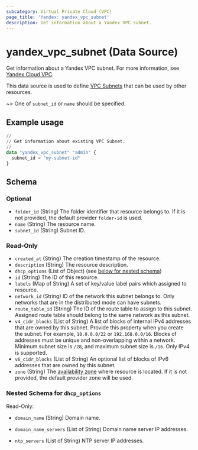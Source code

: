 ```yaml
---
subcategory: Virtual Private Cloud (VPC)
page_title: 'Yandex: yandex_vpc_subnet'
description: Get information about a Yandex VPC subnet.
---
```


# yandex_vpc_subnet (Data Source)

Get information about a Yandex VPC subnet. For more information, see [Yandex Cloud VPC](https://yandex.cloud/docs/vpc/concepts/index).

This data source is used to define [VPC Subnets](https://yandex.cloud/docs/vpc/concepts/network#subnet) that can be used by other resources.

~> One of `subnet_id` or `name` should be specified.

## Example usage

```terraform
//
// Get information about existing VPC Subnet.
//
data "yandex_vpc_subnet" "admin" {
  subnet_id = "my-subnet-id"
}
```

<!-- schema generated by tfplugindocs -->
## Schema

### Optional

- `folder_id` (String) The folder identifier that resource belongs to. If it is not provided, the default provider `folder-id` is used.
- `name` (String) The resource name.
- `subnet_id` (String) Subnet ID.

### Read-Only

- `created_at` (String) The creation timestamp of the resource.
- `description` (String) The resource description.
- `dhcp_options` (List of Object) (see [below for nested schema](#nestedatt--dhcp_options))
- `id` (String) The ID of this resource.
- `labels` (Map of String) A set of key/value label pairs which assigned to resource.
- `network_id` (String) ID of the network this subnet belongs to. Only networks that are in the distributed mode can have subnets.
- `route_table_id` (String) The ID of the route table to assign to this subnet. Assigned route table should belong to the same network as this subnet.
- `v4_cidr_blocks` (List of String) A list of blocks of internal IPv4 addresses that are owned by this subnet. Provide this property when you create the subnet. For example, `10.0.0.0/22` or `192.168.0.0/16`. Blocks of addresses must be unique and non-overlapping within a network. Minimum subnet size is `/28`, and maximum subnet size is `/16`. Only IPv4 is supported.
- `v6_cidr_blocks` (List of String) An optional list of blocks of IPv6 addresses that are owned by this subnet.
- `zone` (String) The [availability zone](https://yandex.cloud/docs/overview/concepts/geo-scope) where resource is located. If it is not provided, the default provider zone will be used.

<a id="nestedatt--dhcp_options"></a>
### Nested Schema for `dhcp_options`

Read-Only:

- `domain_name` (String) Domain name.

- `domain_name_servers` (List of String) Domain name server IP addresses.

- `ntp_servers` (List of String) NTP server IP addresses.

